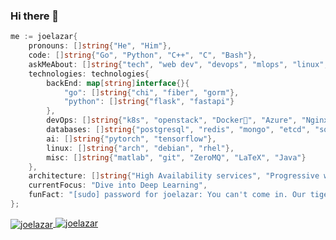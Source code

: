 ### Hi there 👋

```go
me := joelazar{
    pronouns: []string{"He", "Him"},
    code: []string{"Go", "Python", "C++", "C", "Bash"},
    askMeAbout: []string{"tech", "web dev", "devops", "mlops", "linux", "networking", "app dev"},
    technologies: technologies{
        backEnd: map[string]interface{}{
            "go": []string{"chi", "fiber", "gorm"},
            "python": []string{"flask", "fastapi"}
        },
        devOps: []string{"k8s", "openstack", "Docker🐳", "Azure", "Nginx", "GitlabCI"},
        databases: []string{"postgresql", "redis", "mongo", "etcd", "sqlite"},
        ai: []string{"pytorch", "tensorflow"},
        linux: []string{"arch", "debian", "rhel"},
        misc: []string{"matlab", "git", "ZeroMQ", "LaTeX", "Java"}
    },
    architecture: []string{"High Availability services", "Progressive web applications", "KISS"},
    currentFocus: "Dive into Deep Learning",
    funFact: "[sudo] password for joelazar: You can't come in. Our tiger has got flu"
};
```

<a href="https://github.com/anuraghazra/github-readme-stats">
  <img align="center" src="https://github-readme-stats.vercel.app/api?username=joelazar&show_icons=true&theme=dracula&count_private=true" alt="joelazar" />
</a>
<a href="https://github.com/anuraghazra/github-readme-stats">
  <img align="top" src="https://github-readme-stats.vercel.app/api/top-langs/?username=joelazar&show_icons=true&theme=dracula&hide=matlab,css,html" alt="joelazar" />
</a>
